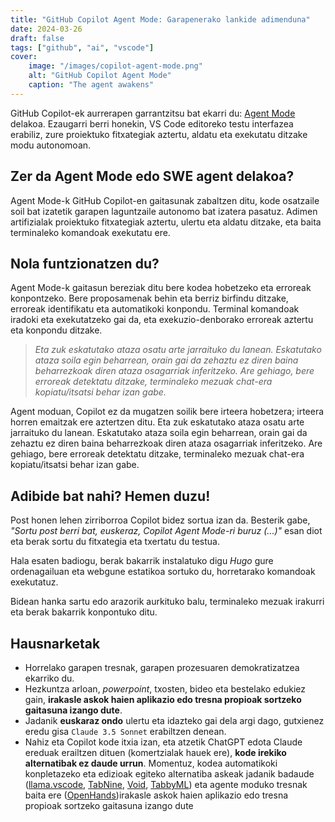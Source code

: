```yaml
---
title: "GitHub Copilot Agent Mode: Garapenerako lankide adimenduna"
date: 2024-03-26
draft: false
tags: ["github", "ai", "vscode"]
cover:
    image: "/images/copilot-agent-mode.png"
    alt: "GitHub Copilot Agent Mode"
    caption: "The agent awakens"
---
```


GitHub Copilot-ek aurrerapen garrantzitsu bat ekarri du: [Agent Mode](https://github.blog/news-insights/product-news/github-copilot-the-agent-awakens/) delakoa. Ezaugarri berri honekin, VS Code editoreko testu interfazea erabiliz, zure proiektuko fitxategiak aztertu, aldatu eta exekutatu ditzake modu autonomoan.

## Zer da Agent Mode edo SWE agent delakoa?

Agent Mode-k GitHub Copilot-en gaitasunak zabaltzen ditu, kode osatzaile soil bat izatetik garapen laguntzaile autonomo bat izatera pasatuz. Adimen artifizialak proiektuko fitxategiak aztertu, ulertu eta aldatu ditzake, eta baita terminaleko komandoak exekutatu ere.

## Nola funtzionatzen du?

Agent Mode-k gaitasun bereziak ditu bere kodea hobetzeko eta erroreak konpontzeko. Bere proposamenak behin eta berriz birfindu ditzake, erroreak identifikatu eta automatikoki konpondu. Terminal komandoak iradoki eta exekutatzeko gai da, eta exekuzio-denborako erroreak aztertu eta konpondu ditzake.

> *Eta zuk eskatutako ataza osatu arte jarraituko du lanean. Eskatutako ataza soila egin beharrean, orain gai da zehaztu ez diren baina beharrezkoak diren ataza osagarriak inferitzeko. Are gehiago, bere erroreak detektatu ditzake, terminaleko mezuak chat-era kopiatu/itsatsi behar izan gabe.*

Agent moduan, Copilot ez da mugatzen soilik bere irteera hobetzera; irteera horren emaitzak ere aztertzen ditu. Eta zuk eskatutako ataza osatu arte jarraituko du lanean. Eskatutako ataza soila egin beharrean, orain gai da zehaztu ez diren baina beharrezkoak diren ataza osagarriak inferitzeko. Are gehiago, bere erroreak detektatu ditzake, terminaleko mezuak chat-era kopiatu/itsatsi behar izan gabe.

## Adibide bat nahi? Hemen duzu!

Post honen lehen zirriborroa Copilot bidez sortua izan da. Besterik gabe, *"Sortu post berri bat, euskeraz, Copilot Agent Mode-ri buruz (...)"* esan diot eta berak sortu du fitxategia eta txertatu du testua.

Hala esaten badiogu, berak bakarrik instalatuko digu *Hugo* gure ordenagailuan eta webgune estatikoa sortuko du, horretarako komandoak exekutatuz. 

Bidean hanka sartu edo arazorik aurkituko balu, terminaleko mezuak irakurri eta berak bakarrik konpontuko ditu. 

## Hausnarketak

- Horrelako garapen tresnak, garapen prozesuaren demokratizatzea ekarriko du.
- Hezkuntza arloan, *powerpoint*, txosten, bideo eta bestelako edukiez gain, **irakasle askok haien aplikazio edo tresna propioak sortzeko gaitasuna izango dute**.
- Jadanik **euskaraz ondo** ulertu eta idazteko gai dela argi dago, gutxienez eredu gisa `Claude 3.5 Sonnet` erabiltzen denean.
- Nahiz eta Copilot kode itxia izan, eta atzetik ChatGPT edota Claude ereduak erailtzen dituen (komertzialak hauek ere), **kode irekiko alternatibak ez daude urrun**. Momentuz, kodea automatikoki konpletazeko eta edizioak egiteko alternatiba askeak jadanik badaude ([llama.vscode](https://github.com/ggml-org/llama.vscode), [TabNine](https://github.com/codota/TabNine), [Void](https://voideditor.com/), [TabbyML](https://github.com/TabbyML/tabby?tab=readme-ov-file)) eta agente moduko tresnak baita ere ([OpenHands](https://github.com/All-Hands-AI/OpenHands?tab=readme-ov-file))irakasle askok haien aplikazio edo tresna propioak sortzeko gaitasuna izango dute